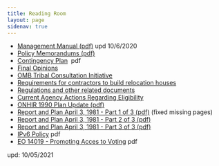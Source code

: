 ```yaml
---
title: Reading Room
layout: page
sidenav: true
---
```



* [Management Manual (pdf)]({{site.baseurl}}/assets/documents/mangement-manual/ONHIR-Management-Manual.pdf "ONHIR Management Manual") upd 10/6/2020
* [Policy Memorandums (pdf)]({{site.baseurl}}/assets/documents/mangement-manual/ONHIR-Policy-Memorandums.pdf "ONHIR Policy Statements")
* [Contingency Plan]({{site.baseurl}}/assets/documents/readingroom/Contingency-Plan.pdf)  pdf
* [Final Opinions]({{site.baseurl}}/policy/Final-Opinions.html)
* [OMB Tribal Consultation Initiative]({{site.baseurl}}/readingroom/OMB_Tribal_Consultation-Initiative.html)
* [Requirements for contractors to build relocation houses]({{site.baseurl}}/readingroom/Requirements-for-Contractors.html)
* [Regulations and other related documents](https://tinyurl.com/ybte9ant)
* [Current Agency Actions Regarding Eligibility]({{site.baseurl}}/eligibility/index.html)
* [ONHIR 1990 Plan Update (pdf)]({{site.baseurl}}/assets/documents/readingroom/ONHIR_1990_Plan_Update.pdf "ONHIR 1990 Plan Update") 
* [Report and Plan April 3, 1981 - Part 1 of 3 (pdf)]({{site.baseurl}}/assets/documents/readingroom/Report_and_Plan-April_3_1981_Part_1_of_3.pdf "Report and Plan April 3, 1981 - Part 1 of 3")  (fixed missing pages)
* [Report and Plan April 3, 1981 - Part 2 of 3 (pdf)]({{site.baseurl}}/assets/documents/readingroom/Report_and_Plan_April_3_1981_Part_2_of_3.pdf "Report and Plan April 3, 1981 - Part 2 of 3")
* [Report and Plan April 3, 1981 - Part 3 of 3 (pdf)]({{site.baseurl}}/assets/documents/readingroom/Report_and_Plan-April_3_1981_Part_3_of_3.pdf "Report and Plan April 3, 1981 - Part 3 of 3")
* [IPv6 Policy]({{site.baseurl}}/assets/documents/readingroom/ONHIR-IPv6-Policy.pdf "ONHIR IPv6 Policy") pdf
* [EO 14019 - Promoting Acces to Voting]({{site.baseurl}}/assets/documents/readingroom/EO_14019-Access_to_Voting.pdf "EO 14019 - Promoting Access to Voting") pdf


upd: 10/05/2021
